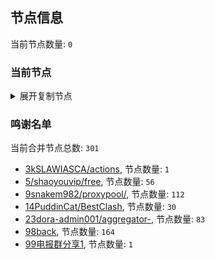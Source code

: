
## 节点信息
当前节点数量: `0`
### 当前节点
<details>
  <summary>展开复制节点</summary>

    

</details>

### 鸣谢名单
当前合并节点总数: `301`
- [3kSLAWIASCA/actions](https://github.com/kSLAWIASCA/actions), 节点数量: `1`
- [5/shaoyouvip/free](https://github.com/shaoyouvip/free), 节点数量: `56`
- [9snakem982/proxypool/](https://github.com/snakem982/proxypool/), 节点数量: `112`
- [14PuddinCat/BestClash](https://github.com/PuddinCat/BestClash), 节点数量: `30`
- [23dora-admin001/aggregator-](https://github.com/dora-admin001/aggregator-), 节点数量: `83`
- [98back](https://github.com/firefoxmmx2/v2rayshare_subcription), 节点数量: `164`
- [99电报群分享1](https://github.com/cdddbc/getAirport), 节点数量: `1`


